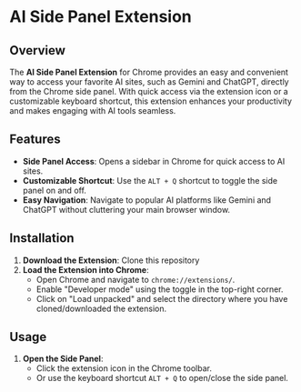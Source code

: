 
# AI Side Panel Extension

## Overview

The **AI Side Panel Extension** for Chrome provides an easy and convenient way to access your favorite AI sites, such as Gemini and ChatGPT, directly from the Chrome side panel. With quick access via the extension icon or a customizable keyboard shortcut, this extension enhances your productivity and makes engaging with AI tools seamless.

## Features

- **Side Panel Access**: Opens a sidebar in Chrome for quick access to AI sites.
- **Customizable Shortcut**: Use the `ALT + Q` shortcut to toggle the side panel on and off.
- **Easy Navigation**: Navigate to popular AI platforms like Gemini and ChatGPT without cluttering your main browser window.

## Installation

1. **Download the Extension**: Clone this repository
2. **Load the Extension into Chrome**:
   - Open Chrome and navigate to `chrome://extensions/`.
   - Enable "Developer mode" using the toggle in the top-right corner.
   - Click on "Load unpacked" and select the directory where you have cloned/downloaded the extension.

## Usage

1. **Open the Side Panel**:
   - Click the extension icon in the Chrome toolbar.
   - Or use the keyboard shortcut `ALT + Q` to open/close the side panel.